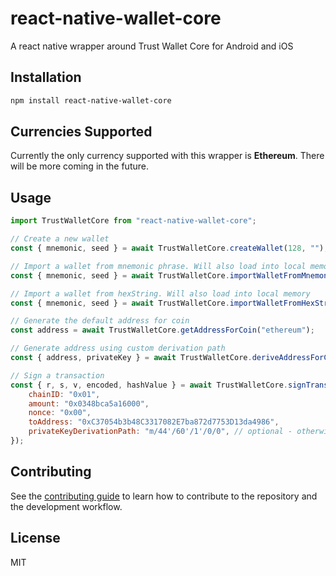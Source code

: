 # react-native-wallet-core

A react native wrapper around Trust Wallet Core for Android and iOS

## Installation

```sh
npm install react-native-wallet-core
```

## Currencies Supported

Currently the only currency supported with this wrapper is **Ethereum**. There will be more coming in the future.

## Usage

```js
import TrustWalletCore from "react-native-wallet-core";

// Create a new wallet
const { mnemonic, seed } = await TrustWalletCore.createWallet(128, "");

// Import a wallet from mnemonic phrase. Will also load into local memory
const { mnemonic, seed } = await TrustWalletCore.importWalletFromMnemonic("ripple scissors kick mammal hire column oak again sun offer wealth tomorrow wagon turn fatal", "");

// Import a wallet from hexString. Will also load into local memory
const { mnemonic, seed } = await TrustWalletCore.importWalletFromHexString("<HEX_STRING>", "");

// Generate the default address for coin
const address = await TrustWalletCore.getAddressForCoin("ethereum");

// Generate address using custom derivation path
const { address, privateKey } = await TrustWalletCore.deriveAddressForCoin("ethereum", "m/44'/60'/1'/0/0");

// Sign a transaction
const { r, s, v, encoded, hashValue } = await TrustWalletCore.signTransactionForCoin("ethereum", {
    chainID: "0x01",
    amount: "0x0348bca5a16000",
    nonce: "0x00",
    toAddress: "0xC37054b3b48C3317082E7ba872d7753D13da4986",
    privateKeyDerivationPath: "m/44'/60'/1'/0/0", // optional - otherwise default address is used
});

```

## Contributing

See the [contributing guide](CONTRIBUTING.md) to learn how to contribute to the repository and the development workflow.

## License

MIT
